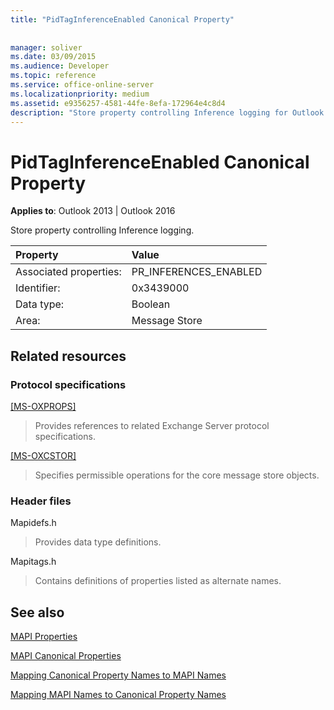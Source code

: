 ```yaml
---
title: "PidTagInferenceEnabled Canonical Property"
 
 
manager: soliver
ms.date: 03/09/2015
ms.audience: Developer
ms.topic: reference
ms.service: office-online-server
ms.localizationpriority: medium
ms.assetid: e9356257-4581-44fe-8efa-172964e4c8d4
description: "Store property controlling Inference logging for Outlook 2013 or Outlook 2016."
---
```


# PidTagInferenceEnabled Canonical Property

  
  
**Applies to**: Outlook 2013 | Outlook 2016 
  
Store property controlling Inference logging.
  
|Property |Value |
|:-----|:-----|
|Associated properties:  <br/> |PR_INFERENCES_ENABLED  <br/> |
|Identifier:  <br/> |0x3439000  <br/> |
|Data type:  <br/> |Boolean  <br/> |
|Area:  <br/> |Message Store  <br/> |
   
## Related resources

### Protocol specifications

[[MS-OXPROPS]](https://msdn.microsoft.com/library/f6ab1613-aefe-447d-a49c-18217230b148%28Office.15%29.aspx)
  
> Provides references to related Exchange Server protocol specifications.
    
[[MS-OXCSTOR]](https://msdn.microsoft.com/library/d42ed1e0-3e77-4264-bd59-7afc583510e2%28Office.15%29.aspx)
  
> Specifies permissible operations for the core message store objects.
    
### Header files

Mapidefs.h
  
> Provides data type definitions.
    
Mapitags.h
  
> Contains definitions of properties listed as alternate names.
    
## See also



[MAPI Properties](mapi-properties.md)
  
[MAPI Canonical Properties](mapi-canonical-properties.md)
  
[Mapping Canonical Property Names to MAPI Names](mapping-canonical-property-names-to-mapi-names.md)
  
[Mapping MAPI Names to Canonical Property Names](mapping-mapi-names-to-canonical-property-names.md)

